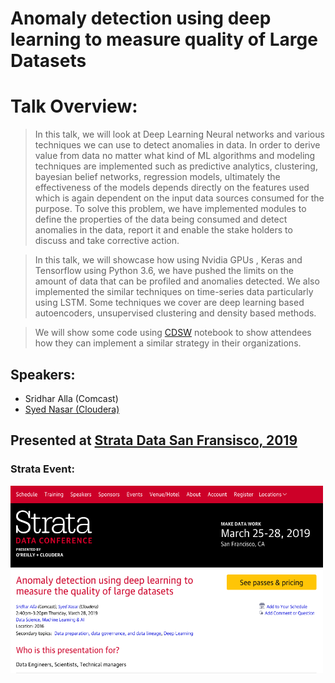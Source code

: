 # Anomaly detection using deep learning to measure quality of Large Datasets ​

# Talk Overview: 

> In this talk, we will look at Deep Learning Neural networks and various techniques we can use to detect anomalies in data. In order to derive value from data no matter what kind of ML algorithms and modeling techniques are implemented such as predictive analytics, clustering, bayesian belief networks, regression models, ultimately the effectiveness of the models depends directly on the features used which is again dependent on the input data sources consumed for the purpose. 
To solve this problem, we have implemented modules to define the properties of the data being consumed and detect anomalies in the data, report it and enable the stake holders to discuss and take corrective action.

> In this talk, we will showcase how using Nvidia GPUs , Keras and Tensorflow using Python 3.6, we have pushed the limits on the amount of data that can be profiled and anomalies detected. We also implemented the similar techniques on time-series data particularly using LSTM. Some techniques we cover are deep learning based autoencoders, unsupervised clustering and density based methods.

> We will show some code using [CDSW](https://www.cloudera.com/products/data-science-and-engineering/data-science-workbench.html) notebook to show attendees how they can implement a similar strategy in their organizations.

## Speakers:

* Sridhar Alla (Comcast)
* [Syed Nasar (Cloudera)](https://conferences.oreilly.com/strata/strata-ny-2018/public/schedule/speaker/184705)

## Presented at [Strata Data San Fransisco, 2019](https://conferences.oreilly.com/strata/strata-ca/public/schedule/detail/72656)

### Strata Event:

<a href="https://conferences.oreilly.com/strata/strata-ca/public/schedule/detail/72656" target="_blank"><img src="strata_poster.png"   alt="strata-poster" width="500" height="300"></a>
